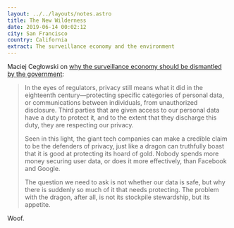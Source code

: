```yaml
---
layout: ../../layouts/notes.astro
title: The New Wilderness
date: 2019-06-14 00:02:12
city: San Francisco
country: California
extract: The surveillance economy and the environment
---
```


Maciej Cegłowski on [why the surveillance economy should be dismantled by the government](http://idlewords.com/2019/06/the_new_wilderness.htm):

> In the eyes of regulators, privacy still means what it did in the eighteenth century—protecting specific categories of personal data, or communications between individuals, from unauthorized disclosure. Third parties that are given access to our personal data have a duty to protect it, and to the extent that they discharge this duty, they are respecting our privacy.
>
> Seen in this light, the giant tech companies can make a credible claim to be the defenders of privacy, just like a dragon can truthfully boast that it is good at protecting its hoard of gold. Nobody spends more money securing user data, or does it more effectively, than Facebook and Google.
>
> The question we need to ask is not whether our data is safe, but why there is suddenly so much of it that needs protecting. The problem with the dragon, after all, is not its stockpile stewardship, but its appetite.

Woof.
